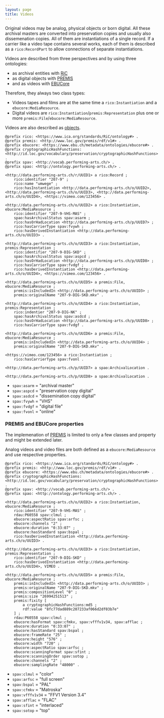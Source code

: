 ```yaml
---
layout: page
title: Videos
---
```


Original videos may be analog, physical objects or born digital. All these archival masters are converted into preservation copies and usually also dissemenation copies. All of them are instantiations of a single record. If a carrier like a video tape contains several works, each of them is described as a `rico:RecordPart` to allow connections of separate instantiations.

Videos are described from three perspectives and by using three ontologies:

* as archival entities with [RiC](https://www.ica.org/en/egad-ric-conceptual-model "Records in Context")
* as digital objects with [PREMIS](http://id.loc.gov/ontologies/premis.html)
* and as videos with [EBUCore](https://tech.ebu.ch/MetadataEbuCore)

Therefore, they always two class types:

* Videos tapes and films are at the same time a `rico:Instantiation` and a `ebucore:MediaResource`.
* Digital videos are `rico:Instantiation`/`premis:Representation` plus one or more `premis:File`/`ebucore:MediaResource`.

Videos are also described as [objects](objects).

```ttl
@prefix rico: <https://www.ica.org/standards/RiC/ontology#> .
@prefix premis: <http://www.loc.gov/premis/rdf/v1#> .
@prefix ebucore: <https://www.ebu.ch/metadata/ontologies/ebucore#> .
@prefix cryptographicHashFunctions: <http://id.loc.gov/vocabulary/preservation/cryptographicHashFunctions> .
@prefix spav: <http://vocab.performing-arts.ch/> .
@prefix spao: <http://ontology.performing-arts.ch/> .

<http://data.performing-arts.ch/r/UUID1> a rico:Record ;
	rico:identifier "207-9" ;
	rico:name "umwege" ;
	rico:hasInstantiation <http://data.performing-arts.ch/o/UUID2>, <http://data.performing-arts.ch/o/UUID3>, <http://data.performing-arts.ch/o/UUID4>, <https://vimeo.com/123456> .

<http://data.performing-arts.ch/o/UUID2> a rico:Instantiation, ebucore:MediaResource ;
	rico:identifier "207-9-VHS-MAS" ;
	spao:hasArchivalStatus spav:asarm ;
	rico:hasOrHadLocation <http://data.performing-arts.ch/p/UUID7> ;
	rico:hasCarrierType spav:fvywh ;
	rico:hasDerivedInstantiation <http://data.performing-arts.ch/o/UUID3> .

<http://data.performing-arts.ch/o/UUID3> a rico:Instantiation, premis:Representation ;
	rico:identifier "207-9-DIG-SKD" ;
	spao:hasArchivalStatus spav:aspcd ;
	rico:hasOrHadLocation <http://data.performing-arts.ch/p/UUID8> ;
	rico:hasCarrierType spav:fvdgf ;
	rico:hasDerivedInstantiation <http://data.performing-arts.ch/o/UUID4>, <https://vimeo.com/123456> .

<http://data.performing-arts.ch/o/UUID5> a premis:File, ebucore:MediaResource ;
	premis:isIncludedIn <http://data.performing-arts.ch/o/UUID3> ;
	premis:originalName "207-9-DIG-SKD.mkv" .

<http://data.performing-arts.ch/o/UUID4> a rico:Instantiation, premis:Representation ;
	rico:indentier "207-9-DIG-NK" ;
	spao:hasArchivalStatus spav:asdcd ;
	rico:hasOrHadLocation <http://data.performing-arts.ch/p/UUID8> ;
	rico:hasCarrierType spav:fvdgf .

<http://data.performing-arts.ch/o/UUID6> a premis:File, ebucore:MediaResource ;
	premis:inIncludedIn <http://data.performing-arts.ch/o/UUID4> ;
	premis:originalName "207-9-DIG-SKD.mkv" .

<https://vimeo.com/123456> a rico:Instantiation ;
	rico:hasCarrierType spav:fvonl .

<http://data.performing-arts.ch/p/UUID7> a spao:ArchivalLocation .

<http://data.performing-arts.ch/p/UUID8> a spao:ArchivalLocation .

```

* `spav:asarm` = "archival master"
* `spav:aspcd` = "preservation copy digital"
* `spav:asdcd` = "dissemination copy digital"
* `spav:fvywh` = "VHS"
* `spav:fvdgf` = "digital file"
* `spav:fvonl` = "online"

### PREMIS and EBUCore properties <a id="premis"></a>

The implemenation of [PREMIS](http://id.loc.gov/ontologies/premis.html) is limited to only a few classes and property and might be extended later.

Analog videos and video files are both defined as a `ebucore:MediaResource` and use respective properties.

```ttl
@prefix rico: <https://www.ica.org/standards/RiC/ontology#> .
@prefix premis: <http://www.loc.gov/premis/rdf/v1#> .
@prefix ebucore: <https://www.ebu.ch/metadata/ontologies/ebucore#> .
@prefix cryptographicHashFunctions: <http://id.loc.gov/vocabulary/preservation/cryptographicHashFunctions> .
@prefix spav: <http://vocab.performing-arts.ch/> .
@prefix spao: <http://ontology.performing-arts.ch/> .

<http://data.performing-arts.ch/o/UUID2> a rico:Instantiation, ebucore:MediaResource ;
	rico:identifier "207-9-VHS-MAS" ;
	rdau:P60558 spav:clmul ;
	ebucore:aspectRatio spav:arfsc ;
	ebucore:channels "2" ;
	ebucore:duration "0:33:07" ;
	ebucore:hasStandard spav:bspal ;
	rico:hasDerivedInstantiation <http://data.performing-arts.ch/o/UUID3> .

<http://data.performing-arts.ch/o/UUID3> a rico:Instantiation, premis:Representation ;
	rico:identifier "207-9-DIG-SKD" ;
	rico:hasDerivedInstantiation <http://data.performing-arts.ch/o/UUID4>, VIMEO .

<http://data.performing-arts.ch/o/UUID5> a premis:File, ebucore:MediaResource ;
	premis:inIncludedIn <http://data.performing-arts.ch/o/UUID3> ;
	premis:originalName "207-9-DIG-SKD.mkv" ;
	premis:compositionLevel "0" ;
	premis:size "26994251513" ;
	premis:fixity [
		a cryptographicHashFunctions:md5 ;
		rdf:value "8fc77dad889c207233af066d2df03b7e"
	] ;
	rdau:P60558 spav:clmul ;
	ebucore:hasFormat spav:cfmkv, spav:vfffv1v34, spav:afflac ;
	ebucore:duration "0:33:07" ;
	ebucore:hasStandard spav:bspal ;
	ebucore:frameRate "25" ;
	ebucore:height "576" ;
	ebucore:width "720" ;
	ebucore:aspectRatio spav:arfsc ;
	ebucore:scanningFormat spav:sfint ;
	ebucore:scanningOrder spav:sotop ;
	ebucore:channels "2" ;
	ebucore:samplingRate "48000" .

```

* `spav:clmul` = "color"
* `spav:arfsc` = "full screen"
* `spav:bspal` = "PAL"
* `spav:cfmkv` = "Matroska"
* `spav:vfffv1v34` = "FFV1 Version 3.4"
* `spav:afflac` = "FLAC"
* `spav:sfint` = "interlaced"
* `spav:sotop` = "top"
